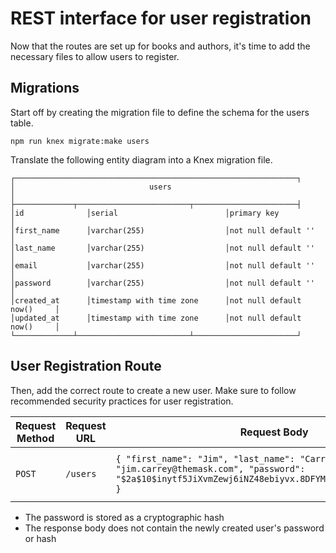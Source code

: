 # REST interface for user registration

Now that the routes are set up for books and authors, it's time to add the necessary files to allow users to register.

## Migrations

Start off by creating the migration file to define the schema for the users table.

```shell
npm run knex migrate:make users
```

Translate the following entity diagram into a Knex migration file.

```text
┌───────────────────────────────────────────────────────────────┐
│                              users                                        │
├─────────────┬─────────────────────────┬───────────────────────┤
│id              │serial                        │primary key                │
│first_name      │varchar(255)                  │not null default ''        │
│last_name       │varchar(255)                  │not null default ''        │
│email           │varchar(255)                  │not null default ''        │
│password        │varchar(255)                  │not null default ''        │
│created_at      │timestamp with time zone      │not null default now()     │
│updated_at      │timestamp with time zone      │not null default now()     │
└─────────────┴─────────────────────────┴───────────────────────┘
```

## User Registration Route

Then, add the correct route to create a new user. Make sure to follow recommended security practices for user registration.

| Request Method | Request URL        | Request Body                                                                                           | Response Status | Response Content-Type | Response Body                                                                                                                               |
|----------------|--------------------|--------------------------------------------------------------------------------------------------------|-----------------|-----------------------|---------------------------------------------------------------------------------------------------------------------------------------------|
| `POST`         | `/users`           | `{ "first_name": "Jim", "last_name": "Carrey", "email": "jim.carrey@themask.com", "password": "$2a$10$inytf5JiXvmZewj6iNZ48ebiyvx.8DFYM1HSRAine1JlhRovEEYr." }` | `200`           | `application/json`    | `{ "first_name": "Jim", "last_name": "Carrey", "email": "jim.carrey@themask.com" }`                                      |

- The password is stored as a cryptographic hash
- The response body does not contain the newly created user's password or hash
